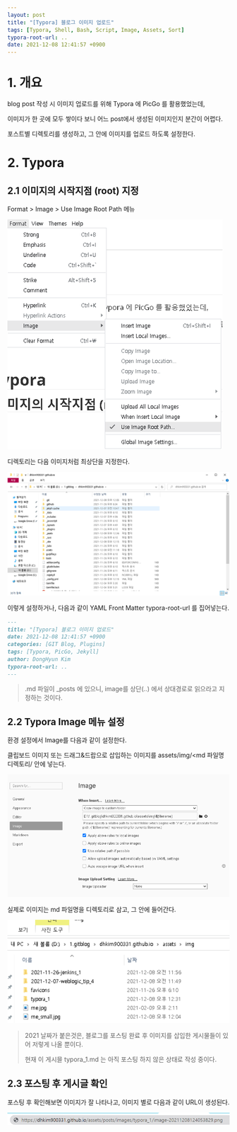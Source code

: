 ```yaml
---
layout: post
title: "[Typora] 블로그 이미지 업로드"
tags: [Typora, Shell, Bash, Script, Image, Assets, Sort]
typora-root-url: ..
date: 2021-12-08 12:41:57 +0900
---
```



# 1. 개요

blog post 작성 시 이미지 업로드를 위해 Typora 에 PicGo 를 활용했었는데,

이미지가 한 곳에 모두 쌓이다 보니 어느 post에서 생성된 이미지인지 분간이 어렵다.

포스트별 디렉토리를 생성하고, 그 안에 이미지를 업로드 하도록 설정한다.



# 2. Typora

## 2.1 이미지의 시작지점 (root) 지정

Format > Image > Use Image Root Path 메뉴

![UploadImageForTypora_1](/../assets/posts/images/07-Typora/UploadImageForTypora/UploadImageForTypora_1.png)





디렉토리는 다음 이미지처럼 최상단을 지정한다.

![UploadImageForTypora_2](/../assets/posts/images/07-Typora/UploadImageForTypora/UploadImageForTypora_2.png)



이렇게 설정하거나, 다음과 같이 YAML Front Matter typora-root-url 를 집어넣는다.

```markdown
---
title: "[Typora] 블로그 이미지 업로드"
date: 2021-12-08 12:41:57 +0900
categories: [GIT Blog, Plugins]
tags: [Typora, PicGo, Jekyll]
author: DongHyun Kim
typora-root-url: ..
---
```

> .md 파일이 _posts 에 있으니, image를 상단(..) 에서 상대경로로 읽으라고 지정하는 것이다.



## 2.2 Typora Image 메뉴 설정

환경 설정에서 Image를 다음과 같이 설정한다.

클립보드 이미지 또는 드래그&드랍으로 삽입하는 이미지를 assets/img/<md 파일명 디렉토리/ 안에 넣는다.

![UploadImageForTypora_3](/../assets/posts/images/07-Typora/UploadImageForTypora/UploadImageForTypora_3.png)



실제로 이미지는 md 파일명을 디렉토리로 삼고, 그 안에 들어간다.

![UploadImageForTypora_4](/../assets/posts/images/07-Typora/UploadImageForTypora/UploadImageForTypora_4.png)

> 2021 날짜가 붙은것은, 블로그를 포스팅 완료 후 이미지를 삽입한 게시물들이 있어 저렇게 나올 뿐이다.
>
> 현재 이 게시믈 typora_1.md 는 아직 포스팅 하지 않은 상태로 작성 중이다.



## 2.3 포스팅 후 게시글 확인

포스팅 후 확인해보면 이미지가 잘 나타나고, 이미지 별로 다음과 같이 URL이 생성된다.

![UploadImageForTypora_5](/../assets/posts/images/07-Typora/UploadImageForTypora/UploadImageForTypora_5.png)
